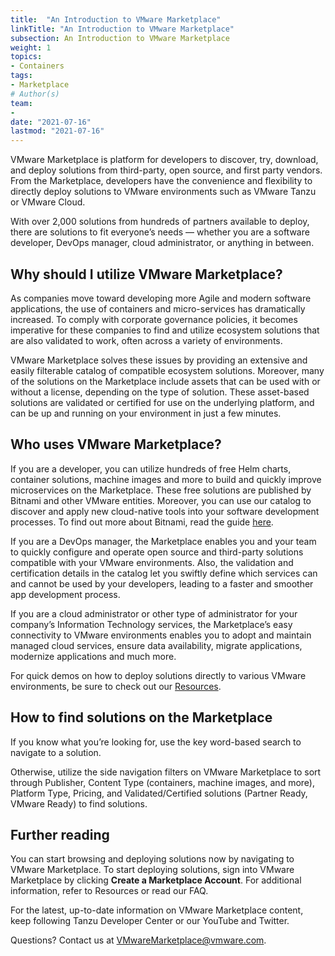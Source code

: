```yaml
---
title:  "An Introduction to VMware Marketplace"
linkTitle: "An Introduction to VMware Marketplace"
subsection: An Introduction to VMware Marketplace
weight: 1
topics:
- Containers
tags:
- Marketplace
# Author(s)
team:
-
date: "2021-07-16"
lastmod: "2021-07-16"
---
```


VMware Marketplace is platform for developers to discover, try, download, and deploy solutions from third-party, open source, and first party vendors. From the Marketplace, developers have the convenience and flexibility to directly deploy solutions to VMware environments such as VMware Tanzu or VMware Cloud.  

With over 2,000 solutions from hundreds of partners available to deploy, there are solutions to fit everyone’s needs — whether you are a software developer, DevOps manager, cloud administrator, or anything in between.   


## Why should I utilize VMware Marketplace? 

As companies move toward developing more Agile and modern software applications, the use of containers and micro-services has dramatically increased. To comply with corporate governance policies, it becomes imperative for these companies to find and utilize ecosystem solutions that are also validated to work, often across a variety of environments.  

VMware Marketplace solves these issues by providing an extensive and easily filterable catalog of compatible ecosystem solutions. Moreover, many of the solutions on the Marketplace include assets that can be used with or without a license, depending on the type of solution. These asset-based solutions are validated or certified for use on the underlying platform, and can be up and running on your environment in just a few minutes.  


## Who uses VMware Marketplace? 

If you are a developer, you can utilize hundreds of free Helm charts, container solutions, machine images and more  to build and quickly improve microservices on the Marketplace. These free solutions are published by Bitnami and other VMware entities. Moreover, you can use our catalog to discover and apply new cloud-native tools into your software development processes. To find out more about Bitnami, read the guide [here](https://tanzu.vmware.com/developer/guides/containers/what-is-bitnami/).  

If you are a DevOps manager, the Marketplace enables you and your team to quickly configure and operate open source and third-party solutions compatible with your VMware environments. Also, the validation and certification details in the catalog let you swiftly define which services can and cannot be used by your developers, leading to a faster and smoother app development process. 

If you are a cloud administrator or other type of administrator for your company’s Information Technology services, the Marketplace’s easy connectivity to VMware environments enables you to adopt and maintain managed cloud services, ensure data availability, migrate applications, modernize applications and much more. 

For quick demos on how to deploy solutions directly to various VMware environments, be sure to check out our [Resources](https://www.vmware.com/products/vmware-marketplace.html#resources).  


## How to find solutions on the Marketplace 

If you know what you’re looking for, use the key word-based search to navigate to a solution.  

Otherwise, utilize the side navigation filters on VMware Marketplace to sort through Publisher, Content Type (containers, machine images, and more), Platform Type, Pricing, and Validated/Certified solutions (Partner Ready, VMware Ready) to find solutions.  


## Further reading 

You can start browsing and deploying solutions now by navigating to VMware Marketplace. To start deploying solutions, sign into VMware Marketplace by clicking **Create a Marketplace Account**. For additional information, refer to Resources or read our FAQ.  

For the latest, up-to-date information on VMware Marketplace content, keep following Tanzu Developer Center or our YouTube and Twitter.  

Questions? Contact us at [VMwareMarketplace@vmware.com](mailto:VMwareMarketplace@vmware.com). 